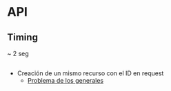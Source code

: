 # API

## Timing

~ 2 seg

## 

## 

- Creación de un mismo recurso con el ID en request
  - [Problema de los generales](https://en.wikipedia.org/wiki/Two_Generals%27_Problem)
